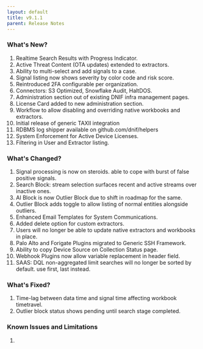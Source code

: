 ```yaml
---
layout: default
title: v9.1.1
parent: Release Notes
---
```


### What's New?
1. Realtime Search Results with Progress Indicator.
2. Active Threat Content (OTA updates) extended to extractors.
3. Ability to multi-select and add signals to a case.
4. Signal listing now shows severity by color code and risk score.
5. Reintroduced 2FA configurable per organization.
6. Connectors: S3 Optimized, Snowflake Audit, HaltDOS.
7. Administration section out of existing DNIF infra management pages.
8. License Card added to new administration section.
9. Workflow to allow disabling and overriding native workbooks and extractors.
10. Initial release of generic TAXII integration
11. RDBMS log shipper available on github.com/dnif/helpers
12. System Enforcement for Active Device Licenses.
13. Filtering in User and Extractor listing.

### What's Changed?
1. Signal processing is now on steroids. able to cope with burst of false positive signals.
2. Search Block: stream selection surfaces recent and active streams over inactive ones.
3. AI Block is now Outlier Block due to shift in roadmap for the same.
4. Outlier Block adds toggle to allow listing of normal entities alongside outliers.
5. Enhanced Email Templates for System Communications.
6. Added delete option for custom extractors.
7. Users will no longer be able to update native extractors and workbooks in place.
8. Palo Alto and Forigate Plugins migrated to Generic SSH Framework.
9. Ability to copy Device Source on Collection Status page.
10. Webhook Plugins now allow variable replacement in header field.
11. SAAS: DQL non-aggregated limit searches will no longer be sorted by default. use first, last instead.

### What's Fixed?
1. Time-lag between data time and signal time affecting workbook timetravel.
2. Outlier block status shows pending until search stage completed.

### Known Issues and Limitations
1. 
